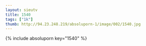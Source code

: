 ```yaml
--- 
layout: sieutv
title: 1540
tags: ["1k"]
thumb: http://94.23.248.219/absoluporn-1/image/002/1540.jpg
---
```

{% include absoluporn key="1540" %} 
